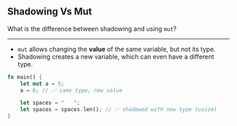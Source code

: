 ## Shadowing Vs Mut

What is the difference between shadowing and using `mut`?

---

* `mut` allows changing the **value** of the same variable, but not its type.
* Shadowing creates a new variable, which can even have a different type.

```rust
fn main() {
    let mut a = 5;
    a = 6; // ✅ same type, new value

    let spaces = "   ";
    let spaces = spaces.len(); // ✅ shadowed with new type (usize)
}
```

